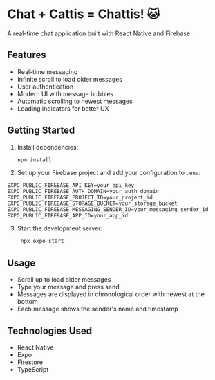# Chat + Cattis = Chattis! 🐱

A real-time chat application built with React Native and Firebase.

## Features

- Real-time messaging
- Infinite scroll to load older messages
- User authentication
- Modern UI with message bubbles
- Automatic scrolling to newest messages
- Loading indicators for better UX

## Getting Started

1. Install dependencies:
   ```bash
   npm install
   ```

2. Set up your Firebase project and add your configuration to `.env`:
```
EXPO_PUBLIC_FIREBASE_API_KEY=your_api_key
EXPO_PUBLIC_FIREBASE_AUTH_DOMAIN=your_auth_domain
EXPO_PUBLIC_FIREBASE_PROJECT_ID=your_project_id
EXPO_PUBLIC_FIREBASE_STORAGE_BUCKET=your_storage_bucket
EXPO_PUBLIC_FIREBASE_MESSAGING_SENDER_ID=your_messaging_sender_id
EXPO_PUBLIC_FIREBASE_APP_ID=your_app_id
```

3. Start the development server:
   ```bash
    npx expo start
   ```

## Usage

- Scroll up to load older messages
- Type your message and press send
- Messages are displayed in chronological order with newest at the bottom
- Each message shows the sender's name and timestamp

## Technologies Used

- React Native
- Expo
- Firestore
- TypeScript
